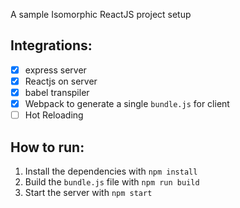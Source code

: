 A sample Isomorphic ReactJS project setup

## Integrations:
- [x] express server
- [x] Reactjs on server
- [x] babel transpiler
- [x] Webpack to generate a single `bundle.js` for client
- [ ] Hot Reloading

## How to run:
1. Install the dependencies with `npm install`
2. Build the `bundle.js` file with `npm run build`
3. Start the server with `npm start`
